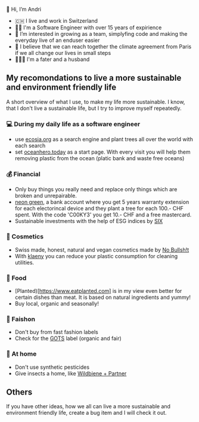 👋 Hi, I’m Andri

- 🇨🇭 I live and work in Switzerland
- 👨‍💻 I'm a Software Engineer with over 15 years of expirience
- 👀 I’m interested in growing as a team, simplyfing code and making the everyday live of an enduser easier
- 🌱 I believe that we can reach together the climate agreement from Paris if we all change our lives in small steps
- 👨‍👩‍👧 I'm a fater and a husband

## My recomondations to live a more sustainable and environment friendly life
A short overview of what I use, to make my life more sustainable. I know, that I don't live a sustainable life, but I try to improve myself repeatedly. 
### 💻 During my daily life as a software engineer
- use [ecosia.org](https://ecosia.org) as a search engine and plant trees all over the world with each search
- set [oceanhero.today](https://oceanhero.today) as a start page. With every visit you will help them removing plastic from the ocean (platic bank and waste free oceans)

### 💰 Financial
- Only buy things you really need and replace only things which are broken and unrepairable.
- [neon green](https://www.neon-free.ch/en/neon-green), a bank account where you get 5 years warranty extension for each electorincal device and they plant a tree for each 100.- CHF spent. With the code 'C00KY3' you get 10.- CHF and a free mastercard.
- Sustainable investments with the help of ESG indices by [SIX](https://www.six-group.com/en/products-services/the-swiss-stock-exchange/market-data/indices/esg-indices.html)

### 🧼 Cosmetics
- Swiss made, honest, natural and vegan cosmetics made by [No Bullsh!t](https://nobullshit.care?referral_code=98B3ppmubVnbLbWy)
- With [klaeny](https://klaeny.de/a/refer-a-friend/redeem/iw5vyq2mrueuymmxotgwzkloqykql6ieo97laqgp/5328) you can reduce your plastic consumption for cleaning utilities. 

### 🥘 Food
- [Planted)[https://www.eatplanted.com] is in my view even better for certain dishes than meat. It is based on natural ingredients and yummy!
- Buy local, organic and seasonally!

### 👕 Faishon
- Don't buy from fast fashion labels
- Check for the [GOTS](https://global-standard.org) label (organic and fair)

### 🏡 At home
- Don't use synthetic pesticides
- Give insects a home, like [Wildbiene + Partner](https://wildbieneundpartner.ch)

## Others
If you have other ideas, how we all can live a more sustainable and environment friendly life, create a bug item and I will check it out.
